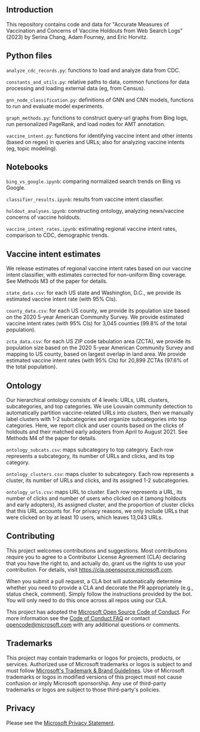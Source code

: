## Introduction

<!-- > This repo has been populated by an initial template to help get you started. Please
> make sure to update the content to build a great experience for community-building.

As the maintainer of this project, please make a few updates:

- Improving this README.MD file to provide a great experience
- Updating SUPPORT.MD with content about this project's support experience
- Understanding the security reporting process in SECURITY.MD
- Remove this section from the README -->

This repository contains code and data for "Accurate Measures of Vaccination and Concerns of Vaccine Holdouts from Web Search Logs" (2023) by Serina Chang, Adam Fourney, and Eric Horvitz.

## Python files
``analyze_cdc_records.py``: functions to load and analyze data from CDC.

``constants_and_utils.py``: relative paths to data, common functions for data processing and loading external data (eg, from Census).

``gnn_node_classification.py``: definitions of GNN and CNN models, functions to run and evaluate model experiments.

``graph_methods.py``: functions to construct query-url graphs from Bing logs, run personalized PageRank, and load nodes for AMT annotation.

``vaccine_intent.py``: functions for identifying vaccine intent and other intents (based on regex) in queries and URLs; also for analyzing vaccine intents (eg, topic modeling).

## Notebooks
``bing_vs_google.ipynb``: comparing normalized search trends on Bing vs Google.

``classifier_results.ipynb``: results from vaccine intent classifier.

``holdout_analyses.ipynb``: constructing ontology, analyzing news/vaccine concerns of vaccine holdouts.

``vaccine_intent_rates.ipynb``: estimating regional vaccine intent rates, comparison to CDC, demographic trends.

## Vaccine intent estimates
We release estimates of regional vaccine intent rates based on our vaccine intent classifier, with estimates corrected for non-uniform Bing coverage. See Methods M3 of the paper for details.

``state_data.csv``: for each US state and Washington, D.C., we provide its estimated vaccine intent rate (with 95% CIs).

``county_data.csv``: for each US county, we provide its population size based on the 2020 5-year American Community Survey. We provide estimated vaccine intent rates (with 95% CIs) for 3,045 counties (99.8% of the total population).

``zcta_data.csv``: for each US ZIP code tabulation area (ZCTA), we provide its population size based on the 2020 5-year American Community Survey and mapping to US county, based on largest overlap in land area. We provide estimated vaccine intent rates (with 95% CIs) for 20,899 ZCTAs (97.6% of the total population).

## Ontology
Our hierarchical ontology consists of 4 levels: URLs, URL clusters, subcategories, and top categories. We use Louvain community detection to automatically partition vaccine-related URLs into clusters, then we manually label clusters with 1-2 subcategories and organize subcategories into top categories. Here, we report click and user counts based on the clicks of holdouts and their matched early adopters from April to August 2021. See Methods M4 of the paper for details.

``ontology_subcats.csv``: maps subcategory to top category. Each row represents a subcategory, its number of URLs and clicks, and its top category.

``ontology_clusters.csv``: maps cluster to subcategory. Each row represents a cluster, its number of URLs and clicks, and its assigned 1-2 subcategories.

``ontology_urls.csv``: maps URL to cluster. Each row represents a URL, its number of clicks and number of users who clicked on it (among holdouts and early adopters), its assigned cluster, and the proportion of cluster clicks that this URL accounts for. For privacy reasons, we only include URLs that were clicked on by at least 10 users, which leaves 13,043 URLs.

## Contributing

This project welcomes contributions and suggestions.  Most contributions require you to agree to a
Contributor License Agreement (CLA) declaring that you have the right to, and actually do, grant us
the rights to use your contribution. For details, visit https://cla.opensource.microsoft.com.

When you submit a pull request, a CLA bot will automatically determine whether you need to provide
a CLA and decorate the PR appropriately (e.g., status check, comment). Simply follow the instructions
provided by the bot. You will only need to do this once across all repos using our CLA.

This project has adopted the [Microsoft Open Source Code of Conduct](https://opensource.microsoft.com/codeofconduct/).
For more information see the [Code of Conduct FAQ](https://opensource.microsoft.com/codeofconduct/faq/) or
contact [opencode@microsoft.com](mailto:opencode@microsoft.com) with any additional questions or comments.

## Trademarks

This project may contain trademarks or logos for projects, products, or services. Authorized use of Microsoft 
trademarks or logos is subject to and must follow 
[Microsoft's Trademark & Brand Guidelines](https://www.microsoft.com/en-us/legal/intellectualproperty/trademarks/usage/general).
Use of Microsoft trademarks or logos in modified versions of this project must not cause confusion or imply Microsoft sponsorship.
Any use of third-party trademarks or logos are subject to those third-party's policies.

## Privacy
Please see the [Microsoft Privacy Statement](https://privacy.microsoft.com/en-us/privacystatement).
